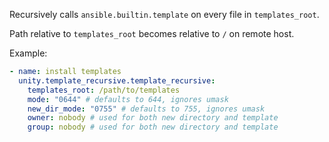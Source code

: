 Recursively calls `ansible.builtin.template` on every file in `templates_root`.

Path relative to `templates_root` becomes relative to `/` on remote host.

Example:

```yml
- name: install templates
  unity.template_recursive.template_recursive:
    templates_root: /path/to/templates
    mode: "0644" # defaults to 644, ignores umask
    new_dir_mode: "0755" # defaults to 755, ignores umask
    owner: nobody # used for both new directory and template
    group: nobody # used for both new directory and template
```
